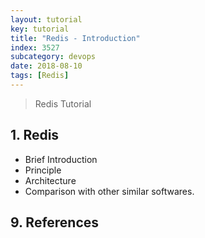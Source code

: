 ```yaml
---
layout: tutorial
key: tutorial
title: "Redis - Introduction"
index: 3527
subcategory: devops
date: 2018-08-10
tags: [Redis]
---
```


> Redis Tutorial

## 1. Redis
* Brief Introduction
* Principle
* Architecture
* Comparison with other similar softwares.


## 9. References
